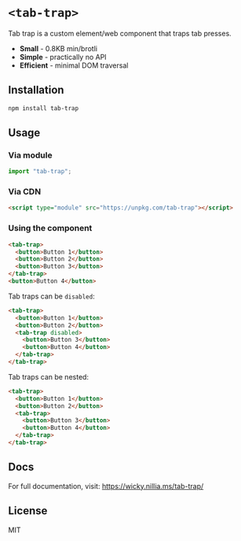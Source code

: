 # `<tab-trap>`

Tab trap is a custom element/web component that traps tab presses.

- **Small** - 0.8KB min/brotli
- **Simple** - practically no API
- **Efficient** - minimal DOM traversal

## Installation

```bash
npm install tab-trap
```

## Usage

### Via module

```js
import "tab-trap";
```

### Via CDN

```html
<script type="module" src="https://unpkg.com/tab-trap"></script>
```

### Using the component

```html
<tab-trap>
  <button>Button 1</button>
  <button>Button 2</button>
  <button>Button 3</button>
</tab-trap>
<button>Button 4</button>
```

Tab traps can be `disabled`:

```html
<tab-trap>
  <button>Button 1</button>
  <button>Button 2</button>
  <tab-trap disabled>
    <button>Button 3</button>
    <button>Button 4</button>
  </tab-trap>
</tab-trap>
```

Tab traps can be nested:

```html
<tab-trap>
  <button>Button 1</button>
  <button>Button 2</button>
  <tab-trap>
    <button>Button 3</button>
    <button>Button 4</button>
  </tab-trap>
</tab-trap>
```

## Docs

For full documentation, visit: https://wicky.nillia.ms/tab-trap/

## License

MIT

